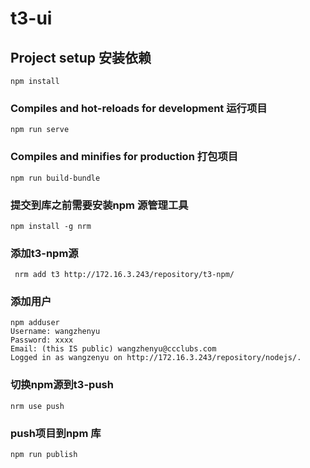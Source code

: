# t3-ui

## Project setup   安装依赖
```
npm install
```

### Compiles and hot-reloads for development  运行项目
```
npm run serve
```

### Compiles and minifies for production   打包项目
```
npm run build-bundle 
```

### 提交到库之前需要安装npm 源管理工具
```
npm install -g nrm
```

### 添加t3-npm源
```
 nrm add t3 http://172.16.3.243/repository/t3-npm/
```
### 添加用户
```
npm adduser
Username: wangzhenyu
Password: xxxx
Email: (this IS public) wangzhenyu@ccclubs.com
Logged in as wangzenyu on http://172.16.3.243/repository/nodejs/.
```

### 切换npm源到t3-push
```
nrm use push
```

### push项目到npm 库
```
npm run publish
```

